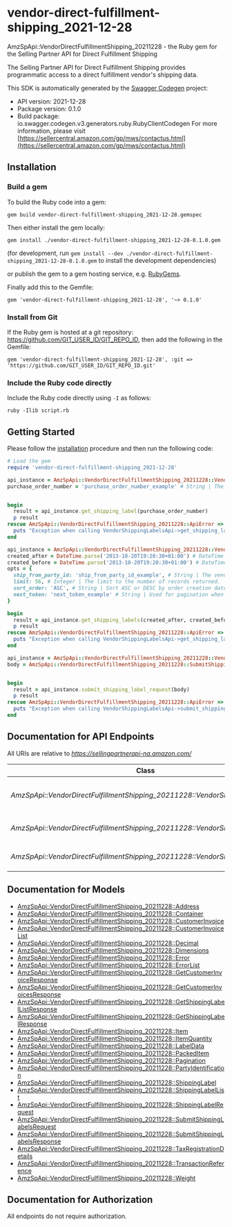 # vendor-direct-fulfillment-shipping_2021-12-28

AmzSpApi::VendorDirectFulfillmentShipping_20211228 - the Ruby gem for the Selling Partner API for Direct Fulfillment Shipping

The Selling Partner API for Direct Fulfillment Shipping provides programmatic access to a direct fulfillment vendor's shipping data.

This SDK is automatically generated by the [Swagger Codegen](https://github.com/swagger-api/swagger-codegen) project:

- API version: 2021-12-28
- Package version: 0.1.0
- Build package: io.swagger.codegen.v3.generators.ruby.RubyClientCodegen
For more information, please visit [https://sellercentral.amazon.com/gp/mws/contactus.html](https://sellercentral.amazon.com/gp/mws/contactus.html)

## Installation

### Build a gem

To build the Ruby code into a gem:

```shell
gem build vendor-direct-fulfillment-shipping_2021-12-28.gemspec
```

Then either install the gem locally:

```shell
gem install ./vendor-direct-fulfillment-shipping_2021-12-28-0.1.0.gem
```
(for development, run `gem install --dev ./vendor-direct-fulfillment-shipping_2021-12-28-0.1.0.gem` to install the development dependencies)

or publish the gem to a gem hosting service, e.g. [RubyGems](https://rubygems.org/).

Finally add this to the Gemfile:

    gem 'vendor-direct-fulfillment-shipping_2021-12-28', '~> 0.1.0'

### Install from Git

If the Ruby gem is hosted at a git repository: https://github.com/GIT_USER_ID/GIT_REPO_ID, then add the following in the Gemfile:

    gem 'vendor-direct-fulfillment-shipping_2021-12-28', :git => 'https://github.com/GIT_USER_ID/GIT_REPO_ID.git'

### Include the Ruby code directly

Include the Ruby code directly using `-I` as follows:

```shell
ruby -Ilib script.rb
```

## Getting Started

Please follow the [installation](#installation) procedure and then run the following code:
```ruby
# Load the gem
require 'vendor-direct-fulfillment-shipping_2021-12-28'

api_instance = AmzSpApi::VendorDirectFulfillmentShipping_20211228::VendorShippingLabelsApi.new
purchase_order_number = 'purchase_order_number_example' # String | The purchase order number for which you want to return the shipping label. It should be the same purchaseOrderNumber as received in the order.


begin
  result = api_instance.get_shipping_label(purchase_order_number)
  p result
rescue AmzSpApi::VendorDirectFulfillmentShipping_20211228::ApiError => e
  puts "Exception when calling VendorShippingLabelsApi->get_shipping_label: #{e}"
end

api_instance = AmzSpApi::VendorDirectFulfillmentShipping_20211228::VendorShippingLabelsApi.new
created_after = DateTime.parse('2013-10-20T19:20:30+01:00') # DateTime | Shipping labels that became available after this date and time will be included in the result. Must be in ISO-8601 date/time format.
created_before = DateTime.parse('2013-10-20T19:20:30+01:00') # DateTime | Shipping labels that became available before this date and time will be included in the result. Must be in ISO-8601 date/time format.
opts = { 
  ship_from_party_id: 'ship_from_party_id_example', # String | The vendor warehouseId for order fulfillment. If not specified, the result will contain orders for all warehouses.
  limit: 56, # Integer | The limit to the number of records returned.
  sort_order: 'ASC', # String | Sort ASC or DESC by order creation date.
  next_token: 'next_token_example' # String | Used for pagination when there are more ship labels than the specified result size limit. The token value is returned in the previous API call.
}

begin
  result = api_instance.get_shipping_labels(created_after, created_before, opts)
  p result
rescue AmzSpApi::VendorDirectFulfillmentShipping_20211228::ApiError => e
  puts "Exception when calling VendorShippingLabelsApi->get_shipping_labels: #{e}"
end

api_instance = AmzSpApi::VendorDirectFulfillmentShipping_20211228::VendorShippingLabelsApi.new
body = AmzSpApi::VendorDirectFulfillmentShipping_20211228::SubmitShippingLabelsRequest.new # SubmitShippingLabelsRequest | 


begin
  result = api_instance.submit_shipping_label_request(body)
  p result
rescue AmzSpApi::VendorDirectFulfillmentShipping_20211228::ApiError => e
  puts "Exception when calling VendorShippingLabelsApi->submit_shipping_label_request: #{e}"
end
```

## Documentation for API Endpoints

All URIs are relative to *https://sellingpartnerapi-na.amazon.com/*

Class | Method | HTTP request | Description
------------ | ------------- | ------------- | -------------
*AmzSpApi::VendorDirectFulfillmentShipping_20211228::VendorShippingLabelsApi* | [**get_shipping_label**](docs/VendorShippingLabelsApi.md#get_shipping_label) | **GET** /vendor/directFulfillment/shipping/2021-12-28/shippingLabels/{purchaseOrderNumber} | 
*AmzSpApi::VendorDirectFulfillmentShipping_20211228::VendorShippingLabelsApi* | [**get_shipping_labels**](docs/VendorShippingLabelsApi.md#get_shipping_labels) | **GET** /vendor/directFulfillment/shipping/2021-12-28/shippingLabels | 
*AmzSpApi::VendorDirectFulfillmentShipping_20211228::VendorShippingLabelsApi* | [**submit_shipping_label_request**](docs/VendorShippingLabelsApi.md#submit_shipping_label_request) | **POST** /vendor/directFulfillment/shipping/2021-12-28/shippingLabels | 

## Documentation for Models

 - [AmzSpApi::VendorDirectFulfillmentShipping_20211228::Address](docs/Address.md)
 - [AmzSpApi::VendorDirectFulfillmentShipping_20211228::Container](docs/Container.md)
 - [AmzSpApi::VendorDirectFulfillmentShipping_20211228::CustomerInvoice](docs/CustomerInvoice.md)
 - [AmzSpApi::VendorDirectFulfillmentShipping_20211228::CustomerInvoiceList](docs/CustomerInvoiceList.md)
 - [AmzSpApi::VendorDirectFulfillmentShipping_20211228::Decimal](docs/Decimal.md)
 - [AmzSpApi::VendorDirectFulfillmentShipping_20211228::Dimensions](docs/Dimensions.md)
 - [AmzSpApi::VendorDirectFulfillmentShipping_20211228::Error](docs/Error.md)
 - [AmzSpApi::VendorDirectFulfillmentShipping_20211228::ErrorList](docs/ErrorList.md)
 - [AmzSpApi::VendorDirectFulfillmentShipping_20211228::GetCustomerInvoiceResponse](docs/GetCustomerInvoiceResponse.md)
 - [AmzSpApi::VendorDirectFulfillmentShipping_20211228::GetCustomerInvoicesResponse](docs/GetCustomerInvoicesResponse.md)
 - [AmzSpApi::VendorDirectFulfillmentShipping_20211228::GetShippingLabelListResponse](docs/GetShippingLabelListResponse.md)
 - [AmzSpApi::VendorDirectFulfillmentShipping_20211228::GetShippingLabelResponse](docs/GetShippingLabelResponse.md)
 - [AmzSpApi::VendorDirectFulfillmentShipping_20211228::Item](docs/Item.md)
 - [AmzSpApi::VendorDirectFulfillmentShipping_20211228::ItemQuantity](docs/ItemQuantity.md)
 - [AmzSpApi::VendorDirectFulfillmentShipping_20211228::LabelData](docs/LabelData.md)
 - [AmzSpApi::VendorDirectFulfillmentShipping_20211228::PackedItem](docs/PackedItem.md)
 - [AmzSpApi::VendorDirectFulfillmentShipping_20211228::Pagination](docs/Pagination.md)
 - [AmzSpApi::VendorDirectFulfillmentShipping_20211228::PartyIdentification](docs/PartyIdentification.md)
 - [AmzSpApi::VendorDirectFulfillmentShipping_20211228::ShippingLabel](docs/ShippingLabel.md)
 - [AmzSpApi::VendorDirectFulfillmentShipping_20211228::ShippingLabelList](docs/ShippingLabelList.md)
 - [AmzSpApi::VendorDirectFulfillmentShipping_20211228::ShippingLabelRequest](docs/ShippingLabelRequest.md)
 - [AmzSpApi::VendorDirectFulfillmentShipping_20211228::SubmitShippingLabelsRequest](docs/SubmitShippingLabelsRequest.md)
 - [AmzSpApi::VendorDirectFulfillmentShipping_20211228::SubmitShippingLabelsResponse](docs/SubmitShippingLabelsResponse.md)
 - [AmzSpApi::VendorDirectFulfillmentShipping_20211228::TaxRegistrationDetails](docs/TaxRegistrationDetails.md)
 - [AmzSpApi::VendorDirectFulfillmentShipping_20211228::TransactionReference](docs/TransactionReference.md)
 - [AmzSpApi::VendorDirectFulfillmentShipping_20211228::Weight](docs/Weight.md)

## Documentation for Authorization

 All endpoints do not require authorization.

